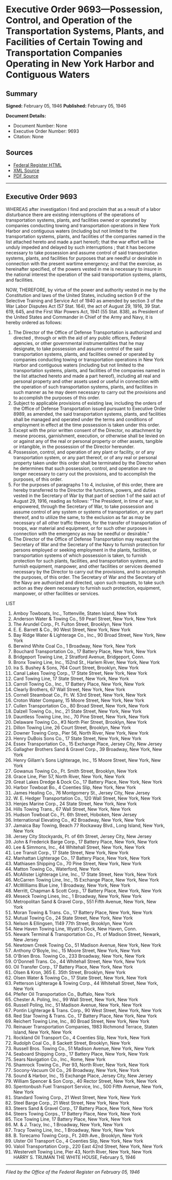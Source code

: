 # Executive Order 9693—Possession, Control, and Operation of the Transportation Systems, Plants, and Facilities of Certain Towing and Transportation Companies Operating in New York Harbor and Contiguous Waters

## Summary

**Signed:** February 05, 1946
**Published:** February 05, 1946

**Document Details:**
- Document Number: None
- Executive Order Number: 9693
- Citation: None

## Sources
- [Federal Register HTML](https://www.presidency.ucsb.edu/documents/executive-order-9693-possession-control-and-operation-the-transportation-systems-plants)
- [XML Source](None)
- [PDF Source](None)

---

## Executive Order 9693

WHEREAS after investigation I find and proclaim that as a result of a labor disturbance there are existing interruptions of the operations of transportation systems, plants, and facilities owned or operated by companies conducting towing and transportation operations in New York Harbor and contiguous waters (including but not limited to the transportation systems, plants, and facilities of the companies named in the list attached hereto and made a part hereof); that the war effort will be unduly impeded and delayed by such interruptions ; that it has become necessary to take possession and assume control of said transportation systems, plants, and facilities for purposes that are needful or desirable in connection with the present wartime emergency; and that the exercise, as hereinafter specified, of the powers vested in me is necessary to insure in the national interest the operation of the said transportation systems, plants, and facilities.

NOW, THEREFORE, by virtue of the power and authority vested in me by the Constitution and laws of the United States, including section 9 of the Selective Training and Service Act of 1940 as amended by section 3 of the War Labor Disputes Act (57 Stat. 164), the act of August 29, 1916, 39 Stat. 619, 645, and the First War Powers Act, 1941 (55 Stat. 838), as President of the United States and Commander in Chief of the Army and Navy, it is hereby ordered as follows:
1. The Director of the Office of Defense Transportation is authorized and directed , through or with the aid of any public officers, Federal agencies, or other governmental instrumentalities that he may designate, to take possession and assume control of the said transportation systems, plants, and facilities owned or operated by companies conducting towing or transportation operations in New York Harbor and contiguous waters (including but not limited to the transportation systems, plants, and facilities of the companies named in the list attached hereto and made a part hereof), including all real and personal property and other assets used or useful in connection with the operation of such transportation systems, plants, and facilities in such manner as he may deem necessary to carry out the provisions and to accomplish the purposes of this order.
2. Subject to applicable provisions of existing law, including the orders of the Office of Defense Transportation issued pursuant to Executive Order 8989, as amended, the said transportation systems, plants, and facilities shall be managed and operated under the terms and conditions of employment in effect at the time possession is taken under this order.
3. Except with the prior written consent of the Director, no attachment by mesne process, garnishment, execution, or otherwise shall be levied on or against any of the real or personal property or other assets, tangible or intangible, in the possession of the Director hereunder.
4. Possession, control, and operation of any plant or facility, or of any transportation system, or any part thereof, or of any real or personal property taken under this order shall be terminated by the Director when he determines that such possession, control, and operation are no longer necessary to carry out the provisions, and to accomplish the purposes, of this order.
5. For the purposes of paragraphs 1 to 4, inclusive, of this order, there are hereby transferred to the Director the functions, powers, and duties vested in the Secretary of War by that part of section 1 of the said act of August 29, 1916, reading as follows:
"The President, in time of war, is empowered, through the Secretary of War, to take possession and assume control of any system or systems of transportation, or any part thereof, and to utilize the same, to the exclusion as far as may be necessary of all other traffic thereon, for the transfer of transportation of troops, war material and equipment, or for such other purposes in connection with the emergency as may be needful or desirable."
6. The Director of the Office of Defense Transportation may request the Secretary of War and the Secretary of the Navy to furnish protection for persons employed or seeking employment in the plants, facilities, or transportation systems of which possession is taken, to furnish protection for such plants, facilities, and transportation systems, and to furnish equipment, manpower, and other facilities or services deemed necessary by the Director to carry out the provisions, and to accomplish the purposes, of this order. The Secretary of War and the Secretary of the Navy are authorized and directed, upon such requests, to take such action as they deem necessary to furnish such protection, equipment, manpower, or other facilities or services.

LIST
1. Amboy Towboats, Inc., Tottenville, Staten Island, New York
2. Anderson Water & Towing Co., 59 Pearl Street, New York, New York
3. The Arundel Corp., Ft. Fulton Street, Brooklyn, New York
4. E. E. Barrett & Co., 90 West Street, New York, New York
5. Bay Ridge Water & Lighterage Co., Inc., 90 Broad Street, New York, New York
6. Berwind White Coal Co., 1 Broadway, New York, New York
7. Bouchard Transportation Co., 17 Battery Place, New York, New York
8. Bridgeport Towing Line, 2 Stratford Avenue, Bridgeport, Conn.
9. Bronx Towing Line, Inc., 152nd St., Harlem River, New York, New York
10. Ira S. Bushey & Sons, 764 Court Street, Brooklyn, New York
11. Canal Lakes Towing Corp., 17 State Street, New York, New York
12. Card Towing Line, 17 State Street, New York, New York
13. Carroll Towing Co., Inc., 17 Battery Place, New York, New York
14. Clearly Brothers, 67 Wall Street, New York, New York
15. Cornell Steamboat Co., Ft. W. 53rd Street, New York, New York
16. Croton Water Company, 15 Moore Street, New York, New York
17. Cullen Transportation Co., 80 Broad Street, New York, New York
18. Dalzell Towing Co., Inc., 21 State Street, New York, New York
19. Dauntless Towing Line, Inc., 70 Pine Street, New York, New York
20. Delaware Towing Co., #3 North Pier Street, Brooklyn, New York
21. Dillon Towing Line, 26 Court Street, Brooklyn, New York
22. Downer Towing Corp., Pier 56, North River, New York, New York
23. Henry DuBois Sons Co., 17 State Street, New York, New York
24. Essex Transportation Co., 15 Exchange Place, Jersey City, New Jersey
25. Gallagher Brothers Sand & Gravel Corp., 39 Broadway, New York, New York
26. Henry Gillam's Sons Lighterage, Inc., 15 Moore Street, New York, New York
27. Gowanus Towing Co., Ft. Smith Street, Brooklyn, New York
28. Grace Line, Pier 57, North River, New York, New York
29. Great Lakes Dredge & Dock Co., 17 Battery Place, New York, New York
30. Harbor Towboat Bo., 4 Coenties Slip, New York, New York
31. James Healing Co., 76 Montgomery St., Jersey City, New Jersey
32. W. E. Hedger Transportation Co., 120 Wall Street, New York, New York
33. Henjes Marine Corp., 24 State Street, New York, New York
34. Hills Towing Trans., 67 Wall Street, New York, New York
35. Hudson Towboat Co., Ft. 6th Street, Hoboken, New Jersey
36. International Elevating Co., #2 Broadway, New York, New York
37. Jamaica Bay Towing, Beach 77 Rockaway Blvd., Long Island, New York, New York
38. Jersey City Stockyards, Ft. of 6th Street, Jersey City, New Jersey
39. John & Frederick Barge Corp., 17 Battery Place, New York, New York
40. Lee & Simmons, Inc., 44 Whitehall Street, New York, New York
41. Lee Transit Corp., 17 State Street, New York, New York
42. Manhattan Lighterage Co., 17 Battery Place, New York, New York
43. Mathiasen Shipping Co., 70 Pine Street, New York, New York
44. Matton Towing Co., Waterford, New York
45. McAllister Lighterage Line, Inc., 17 State Street, New York, New York
46. McCarren Towing Line, Inc., 15 Exchange Place, New York, New York
47. McWilliams Blue Line, 1 Broadway, New York, New York
48. Merritt, Chapman & Scott Corp., 17 Battery Place, New York, New York
49. Meseck Towing Lines, Inc., 1 Broadway, New York, New York
50. Metropolitan Sand & Gravel Corp., 551 Fifth Avenue, New York, New York
51. Moran Towing & Trans. Co., 17 Battery Place, New York, New York
52. Mutual Towing Co., 24 State Street, New York, New York
53. Nelson & Ellingsen, 1149 77th Street, Brooklyn, New York
54. New Haven Towing Line, Wyatt's Dock, New Haven, Conn.
55. Newark Terminal & Transportation Co., Ft. of Madison Street, Newark, New Jersey
56. Newtown Creek Towing Co., 51 Madison Avenue, New York, New York
57. Anthony O'Boyle, Inc., 15 Moore Street, New York, New York
58. O'Brien Bros. Towing Co., 233 Broadway, New York, New York
59. O'Donnell Trans. Co., 44 Whitehall Street, New York, New York
60. Oil Transfer Corp., 17 Battery Place, New York, New York
61. Olsen & Kron, 365 E. 35th Street, Brooklyn, New York
62. Olsen Water & Towing Co., 17 State Street, New York, New York
63. Petterson Lighterage & Towing Corp., 44 Whitehall Street, New York, New York
64. Pfeifer Oil Transportation Co., Buffalo, New York
65. Chester A. Poling, Inc., 99 Wall Street, New York, New York
66. Russell Poling, Inc., 51 Madison Avenue, New York, New York
67. Pontin Lighterage & Trans. Corp., 90 West Street, New York, New York
68. Red Star Towing & Trans. Co., 17 Battery Place, New York, New York
69. Reichert Towing Line, Inc., 80 Broad Street, New York, New York
70. Reinauer Transportation Companies, 1983 Richmond Terrace, Staten Island, New York, New York
71. Rockland Oil Transport Co., 4 Coenties Slip, New York, New York
72. Rudolph Coal Co., 8 Sackett Street, Brooklyn, New York
73. Russell Bros. Towing Co., 51 Madison Avenue, New York, New York
74. Seaboard Shipping Corp., 17 Battery Place, New York, New York
75. Sears Navigation Co., Inc., Rome, New York
76. Shamrock Towing Co., Pier 93, North River, New York, New York
77. Socony-Vacuum Oil Co., 26 Broadway, New York, New York
78. Sound & Harbor, Inc., 15 Exchange Place, Jersey City, New Jersey
79. William Spencer & Son Corp., 40 Rector Street, New York, New York
80. Spentonbush Fuel Transport Service, Inc., 500 Fifth Avenue, New York, New York
81. Standard Towing Corp., 21 West Street, New York, New York
82. Steel Barge Corp., 21 West Street, New York, New York
83. Steers Sand & Gravel Corp., 17 Battery Place, New York, New York
84. Steers Towing Corps., 17 Battery Place, New York, New York
85. Tice Towing Line, 17 Battery Place, New York, New York
86. M. & J. Tracy, Inc., 1 Broadway, New York, New York
87. Tracy Towing Line, Inc., 1 Broadway, New York, New York
88. B. Torecamo Towing Corp., Ft. 24th Ave., Brooklyn, New York
89. Ulster Oil Transport Co., 4 Coenties Slip, New York, New York
90. Valoil Transportation Corp., 220 East 42nd Street, New York, New York
91. Westervelt Towing Line, Pier 43, North River, New York, New York
HARRY S. TRUMAN
THE WHITE HOUSE,
February 5, 1946

---

*Filed by the Office of the Federal Register on February 05, 1946*
